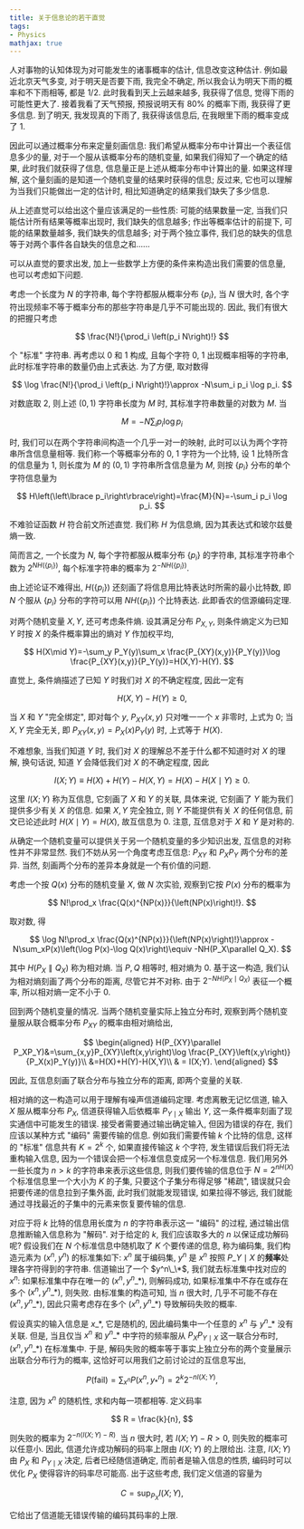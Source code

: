 ```yaml
---
title: 关于信息论的若干直觉
tags:
- Physics
mathjax: true
---
```


人对事物的认知体现为对可能发生的诸事概率的估计, 信息改变这种估计. 例如最近北京天气多变, 对于明天是否要下雨, 我完全不确定, 所以我会认为明天下雨的概率和不下雨相等, 都是 1/2. 此时我看到天上云越来越多, 我获得了信息, 觉得下雨的可能性更大了. 接着我看了天气预报, 预报说明天有 80% 的概率下雨, 我获得了更多信息. 到了明天, 我发现真的下雨了, 我获得该信息后, 在我眼里下雨的概率变成了 1.

因此可以通过概率分布来定量刻画信息: 我们希望从概率分布中计算出一个表征信息多少的量, 对于一个服从该概率分布的随机变量, 如果我们得知了一个确定的结果, 此时我们就获得了信息, 信息量正是上述从概率分布中计算出的量. 如果这样理解, 这个量刻画的是知道一个随机变量的结果时获得的信息; 反过来, 它也可以理解为当我们只能做出一定的估计时, 相比知道确定的结果我们缺失了多少信息.

从上述直觉可以给出这个量应该满足的一些性质: 可能的结果数量一定, 当我们只能估计所有结果等概率出现时, 我们缺失的信息越多; 作出等概率估计的前提下, 可能的结果数量越多, 我们缺失的信息越多; 对于两个独立事件, 我们总的缺失的信息等于对两个事件各自缺失的信息之和......

可以从直觉的要求出发, 加上一些数学上方便的条件来构造出我们需要的信息量, 也可以考虑如下问题.

考虑一个长度为 $N$ 的字符串, 每个字符都服从概率分布 $\left\lbrace p_i\right\rbrace$, 当 $N$ 很大时, 各个字符出现频率不等于概率分布的那些字符串是几乎不可能出现的. 因此, 我们有很大的把握只考虑

$$
\frac{N!}{\prod_i \left(p_i N\right)!}
$$

个 "标准" 字符串. 再考虑以 0 和 1 构成, 且每个字符 0, 1 出现概率相等的字符串, 此时标准字符串的数量仍由上式表达. 为了方便, 取对数得 

$$
\log \frac{N!}{\prod_i \left(p_i N\right)!}\approx -N\sum_i p_i \log p_i.
$$

对数底取 2, 则上述 $(0, 1)$ 字符串长度为 $M$ 时, 其标准字符串数量的对数为 $M$. 当

$$
M = -N\sum_i p_i \log p_i
$$

时, 我们可以在两个字符串间构造一个几乎一对一的映射, 此时可以认为两个字符串所含信息量相等. 我们称一个等概率分布的 0, 1 字符为一个比特, 设 1 比特所含的信息量为 1, 则长度为 $M$ 的 $(0,1)$ 字符串所含信息量为 $M$, 则按 $\left\lbrace p_i\right\rbrace$ 分布的单个字符信息量为

$$
H\left(\left\lbrace p_i\right\rbrace\right)=\frac{M}{N}=-\sum_i p_i \log p_i.
$$

不难验证函数 $H$ 符合前文所述直觉. 我们称 $H$ 为信息熵, 因为其表达式和玻尔兹曼熵一致.

简而言之, 一个长度为 $N$, 每个字符都服从概率分布 $\left\lbrace p_i\right\rbrace$ 的字符串, 其标准字符串个数为 $2^{NH(\{p_i\})}$, 每个标准字符串的概率为 $2^{-NH(\{p_i\})}$.

由上述论证不难得出, $H(\{p_i\})$ 还刻画了将信息用比特表达时所需的最小比特数, 即 $N$ 个服从 $\{p_i\}$ 分布的字符可以用 $NH(\{p_i\})$ 个比特表达. 此即香农的信源编码定理.

对两个随机变量 $X, Y$, 还可考虑条件熵. 设其满足分布 $P_{X,Y}$, 则条件熵定义为已知 $Y$ 时按 $X$ 的条件概率算出的熵对 $Y$ 作加权平均,

$$
H(X\mid Y)=-\sum_y P_Y(y)\sum_x \frac{P_{XY}(x,y)}{P_Y(y)}\log \frac{P_{XY}(x,y)}{P_Y(y)}=H(X,Y)-H(Y).
$$

直觉上, 条件熵描述了已知 $Y$ 时我们对 $X$ 的不确定程度, 因此一定有

$$
H(X,Y)-H(Y)\geq 0,
$$

当 $X$ 和 $Y$ "完全绑定", 即对每个 $y$, $P_{XY}(x,y)$ 只对唯一一个 $x$ 非零时, 上式为 0; 当 $X, Y$ 完全无关, 即 $P_{XY}(x,y)=P_X(x)P_Y(y)$ 时, 上式等于 $H(X)$.

不难想象, 当我们知道 $Y$ 时, 我们对 $X$ 的理解总不差于什么都不知道时对 $X$ 的理解, 换句话说, 知道 $Y$ 会降低我们对 $X$ 的不确定程度, 因此 

$$
I(X;Y)\equiv H(X)+H(Y)-H(X,Y) = H(X) - H(X\mid Y) \geq 0.
$$

这里 $I(X;Y)$ 称为互信息, 它刻画了 $X$ 和 $Y$ 的关联, 具体来说, 它刻画了 $Y$ 能为我们提供多少有关 $X$ 的信息. 如果 $X, Y$ 完全独立, 则 $Y$ 不能提供有关 $X$ 的任何信息, 前文已论述此时 $H(X\mid Y)=H(X)$, 故互信息为 0. 注意, 互信息对于 $X$ 和 $Y$ 是对称的.

从确定一个随机变量可以提供关于另一个随机变量的多少知识出发, 互信息的对称性并不非常显然. 我们不妨从另一个角度考虑互信息: $P_{XY}$ 和 $P_{X}P_{Y}$ 两个分布的差异. 当然, 刻画两个分布的差异本身就是一个有价值的问题. 

考虑一个按 $Q(x)$ 分布的随机变量 $X$, 做 $N$ 次实验, 观察到它按 $P(x)$ 分布的概率为

$$
N!\prod_x \frac{Q(x)^{NP(x)}}{\left(NP(x)\right)!}.
$$

取对数, 得 

$$
\log N!\prod_x \frac{Q(x)^{NP(x)}}{\left(NP(x)\right)!}\approx -N\sum_xP(x)\left(\log P(x)-\log Q(x)\right)\equiv -NH(P_X\parallel Q_X).
$$

其中 $H(P_X\parallel Q_X)$ 称为相对熵. 当 $P, Q$ 相等时, 相对熵为 0. 基于这一构造, 我们认为相对熵刻画了两个分布的距离, 尽管它并不对称. 由于 $2^{-NH(P_X\mid Q_X)}$ 表征一个概率, 所以相对熵一定不小于 0. 

回到两个随机变量的情况. 当两个随机变量实际上独立分布时, 观察到两个随机变量服从联合概率分布 $P_{XY}$ 的概率由相对熵给出, 

$$
\begin{aligned}
H(P_{XY}\parallel P_XP_Y)&=\sum_{x,y}P_{XY}\left(x,y\right)\log \frac{P_{XY}\left(x,y\right)}{P_X(x)P_Y(y)}\\ 
&=H(X)+H(Y)-H(X,Y)\\ 
& = I(X;Y).
\end{aligned}
$$

因此, 互信息刻画了联合分布与独立分布的距离, 即两个变量的关联.

相对熵的这一构造可以用于理解有噪声信道编码定理. 考虑离散无记忆信道, 输入 $X$ 服从概率分布 $P_X$, 信道获得输入后依概率 $P_{Y\mid X}$ 输出 $Y$, 这一条件概率刻画了现实通信中可能发生的错误. 接受者需要通过输出确定输入, 但因为错误的存在, 我们应该以某种方式 "编码" 需要传输的信息. 例如我们需要传输 $k$ 个比特的信息, 这样的 "标准" 信息共有 $K=2^{k}$ 个, 如果直接传输这 $k$ 个字符, 发生错误后我们将无法重构输入信息, 因为一个错误会把一个标准信息变成另一个标准信息. 我们用另外一些长度为 $n>k$ 的字符串来表示这些信息, 则我们要传输的信息位于 $N=2^{nH(X)}$ 个标准信息里一个大小为 $K$ 的子集, 只要这个子集分布得足够 "稀疏", 错误就只会把要传递的信息拉到子集外面, 此时我们就能发现错误, 如果拉得不够远, 我们就能通过寻找最近的子集中的元素来恢复要传输的信息.

对应于将 $k$ 比特的信息用长度为 $n$ 的字符串表示这一 "编码" 的过程, 通过输出信息推断输入信息称为 "解码". 对于给定的 $k$, 我们应该取多大的 $n$ 以保证成功解码呢? 假设我们在 $N$ 个标准信息中随机取了 $K$ 个要传递的信息, 称为编码集, 我们构造元素为 $(x^n,y^n)$ 的标准集如下: $x^n$ 属于编码集, $y^n$ 是 $x^n$ 按照 $P\_{Y\mid X}$ 的**频率**处理各字符得到的字符串. 信道输出了一个 $y^n\_\*$, 我们就去标准集中找对应的 $x^n$: 如果标准集中存在唯一的 $(x^n,y^n\_\ast)$, 则解码成功, 如果标准集中不存在或存在多个 $(x^n,y^n\_\ast)$, 则失败. 由标准集的构造可知, 当 $n$ 很大时, 几乎不可能不存在 $(x^n,y^n\_\ast)$, 因此只需考虑存在多个 $(x^n,y^n\_\ast)$ 导致解码失败的概率.

假设真实的输入信息是 $x\_\ast$, 它是随机的, 因此编码集中一个任意的 $x^n$ 与 $y^n\_\ast$ 没有关联. 但是, 当且仅当 $x^n$ 和 $y^n\_\ast$ 中字符的频率服从 $P_XP_{Y\mid X}$ 这一联合分布时, $(x^n,y^n\_\ast)$ 在标准集中. 于是, 解码失败的概率等于事实上独立分布的两个变量展示出联合分布行为的概率, 这恰好可以用我们之前讨论过的互信息写出,

$$
P(\text{fail})=\sum_{x^n}P\left(x^n,y_*^n\right)=2^{k}2^{-nI(X;Y)},
$$

注意, 因为 $x^n$ 的随机性, 求和内每一项都相等. 定义码率

$$
R = \frac{k}{n},
$$

则失败的概率为 $2^{-n(I(X;Y)-R)}$. 当 $n$ 很大时, 若 $I(X;Y)-R>0$, 则失败的概率可以任意小. 因此, 信道允许成功解码的码率上限由 $I(X;Y)$ 的上限给出. 注意, $I(X;Y)$ 由 $P_X$ 和 $P_{Y\mid X}$ 决定, 后者已经随信道确定, 而前者是输入信息的性质, 编码时可以优化 $P_X$ 使得容许的码率尽可能高. 出于这些考虑, 我们定义信道的容量为 

$$
C=\sup_{P_X}I\left(X;Y\right),
$$

它给出了信道能无错误传输的编码其码率的上限.